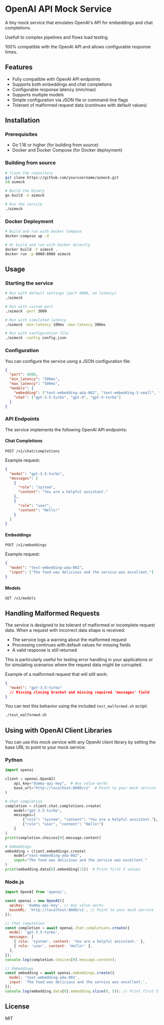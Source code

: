 # OpenAI API Mock Service

A tiny mock service that emulates OpenAI's API for embeddings and chat completions. 

Usefull to complex pipelines and flows load testing.

100% compatible with the OpenAI API and allows configurable response times.

## Features

- Fully compatible with OpenAI API endpoints
- Supports both embeddings and chat completions
- Configurable response latency (min/max)
- Supports multiple models
- Simple configuration via JSON file or command-line flags
- Tolerant of malformed request data (continues with default values)

## Installation

### Prerequisites

- Go 1.16 or higher (for building from source)
- Docker and Docker Compose (for Docker deployment)

### Building from source

```bash
# Clone the repository
git clone https://github.com/yourusername/aimock.git
cd aimock

# Build the binary
go build -o aimock

# Run the service
./aimock
```

### Docker Deployment

```bash
# Build and run with Docker Compose
docker-compose up -d

# Or build and run with Docker directly
docker build -t aimock .
docker run -p 8080:8080 aimock
```

## Usage

### Starting the service

```bash
# Run with default settings (port 8080, no latency)
./aimock

# Run with custom port
./aimock -port 3000

# Run with simulated latency
./aimock -min-latency 100ms -max-latency 300ms

# Run with configuration file
./aimock -config config.json
```

### Configuration

You can configure the service using a JSON configuration file:

```json
{
  "port": 8080,
  "min_latency": "200ms",
  "max_latency": "500ms",
  "models": {
    "embedding": ["text-embedding-ada-002", "text-embedding-3-small", "text-embedding-3-large"],
    "chat": ["gpt-3.5-turbo", "gpt-4", "gpt-4-turbo"]
  }
}
```

### API Endpoints

The service implements the following OpenAI API endpoints:

#### Chat Completions

```
POST /v1/chat/completions
```

Example request:

```json
{
  "model": "gpt-3.5-turbo",
  "messages": [
    {
      "role": "system",
      "content": "You are a helpful assistant."
    },
    {
      "role": "user",
      "content": "Hello!"
    }
  ]
}
```

#### Embeddings

```
POST /v1/embeddings
```

Example request:

```json
{
  "model": "text-embedding-ada-002",
  "input": ["The food was delicious and the service was excellent."]
}
```

#### Models

```
GET /v1/models
```

## Handling Malformed Requests

The service is designed to be tolerant of malformed or incomplete request data. When a request with incorrect data shape is received:

- The service logs a warning about the malformed request
- Processing continues with default values for missing fields
- A valid response is still returned

This is particularly useful for testing error handling in your applications or for simulating scenarios where the request data might be corrupted.

Example of a malformed request that will still work:
```json
{
  "model": "gpt-3.5-turbo"
  // Missing closing bracket and missing required 'messages' field
}
```

You can test this behavior using the included `test_malformed.sh` script:
```bash
./test_malformed.sh
```

## Using with OpenAI Client Libraries

You can use this mock service with any OpenAI client library by setting the base URL to point to your mock service:

### Python

```python
import openai

client = openai.OpenAI(
    api_key="dummy-api-key",  # Any value works
    base_url="http://localhost:8080/v1"  # Point to your mock service
)

# Chat completion
completion = client.chat.completions.create(
    model="gpt-3.5-turbo",
    messages=[
        {"role": "system", "content": "You are a helpful assistant."},
        {"role": "user", "content": "Hello!"}
    ]
)
print(completion.choices[0].message.content)

# Embeddings
embedding = client.embeddings.create(
    model="text-embedding-ada-002",
    input="The food was delicious and the service was excellent."
)
print(embedding.data[0].embedding[:5])  # Print first 5 values
```

### Node.js

```javascript
import OpenAI from 'openai';

const openai = new OpenAI({
  apiKey: 'dummy-api-key', // Any value works
  baseURL: 'http://localhost:8080/v1', // Point to your mock service
});

// Chat completion
const completion = await openai.chat.completions.create({
  model: 'gpt-3.5-turbo',
  messages: [
    { role: 'system', content: 'You are a helpful assistant.' },
    { role: 'user', content: 'Hello!' },
  ],
});
console.log(completion.choices[0].message.content);

// Embeddings
const embedding = await openai.embeddings.create({
  model: 'text-embedding-ada-002',
  input: 'The food was delicious and the service was excellent.',
});
console.log(embedding.data[0].embedding.slice(0, 5)); // Print first 5 values
```

## License

MIT